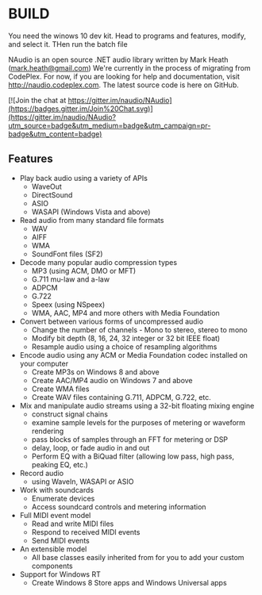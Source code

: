 # BUILD
You need the winows 10 dev kit.  Head to programs and features, modify, and select it.  THen run the batch file


NAudio is an open source .NET audio library written by Mark Heath (mark.heath@gmail.com)
We're currently in the process of migrating from CodePlex. 
For now, if you are looking for help and documentation, visit http://naudio.codeplex.com. 
The latest source code is here on GitHub.


[![Join the chat at https://gitter.im/naudio/NAudio](https://badges.gitter.im/Join%20Chat.svg)](https://gitter.im/naudio/NAudio?utm_source=badge&utm_medium=badge&utm_campaign=pr-badge&utm_content=badge)

## Features

* Play back audio using a variety of APIs
    * WaveOut
    * DirectSound
    * ASIO
    * WASAPI (Windows Vista and above)
* Read audio from many standard file formats
    * WAV 
    * AIFF
    * WMA
    * SoundFont files (SF2)
* Decode many popular audio compression types
    * MP3 (using ACM, DMO or MFT)
    * G.711 mu-law and a-law
    * ADPCM
    * G.722
    * Speex (using NSpeex)
    * WMA, AAC, MP4 and more others with Media Foundation
* Convert between various forms of uncompressed audio
    * Change the number of channels - Mono to stereo, stereo to mono
    * Modify bit depth (8, 16, 24, 32 integer or 32 bit IEEE float)
    * Resample audio using a choice of resampling algorithms
* Encode audio using any ACM or Media Foundation codec installed on your computer
    * Create MP3s on Windows 8 and above
    * Create AAC/MP4 audio on Windows 7 and above
    * Create WMA files
    * Create WAV files containing G.711, ADPCM, G.722, etc.
* Mix and manipulate audio streams using a 32-bit floating mixing engine
    * construct signal chains 
    * examine sample levels for the purposes of metering or waveform rendering
    * pass blocks of samples through an FFT for metering or DSP
    * delay, loop, or fade audio in and out
    * Perform EQ with a BiQuad filter (allowing low pass, high pass, peaking EQ, etc.)
* Record audio 
    * using WaveIn, WASAPI or ASIO
* Work with soundcards
    * Enumerate devices
    * Access soundcard controls and metering information
* Full MIDI event model
    * Read and write MIDI files
    * Respond to received MIDI events
    * Send MIDI events
* An extensible model
    * All base classes easily inherited from for you to add your custom components
* Support for Windows RT
    * Create Windows 8 Store apps and Windows Universal apps
